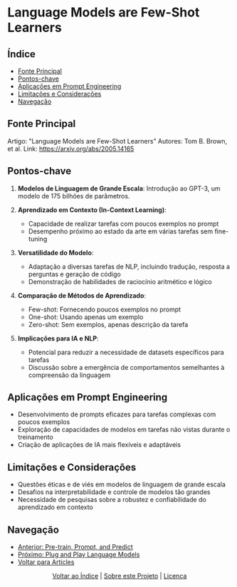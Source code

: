 # Language Models are Few-Shot Learners

## Índice

- [Fonte Principal](#fonte-principal)
- [Pontos-chave](#pontos-chave)
- [Aplicações em Prompt Engineering](#aplicações-em-prompt-engineering)
- [Limitações e Considerações](#limitações-e-considerações)
- [Navegação](#navegação)

## Fonte Principal

Artigo: "Language Models are Few-Shot Learners"
Autores: Tom B. Brown, et al.
Link: <https://arxiv.org/abs/2005.14165>

## Pontos-chave

1. **Modelos de Linguagem de Grande Escala**: Introdução ao GPT-3, um modelo de 175 bilhões de parâmetros.

2. **Aprendizado em Contexto (In-Context Learning)**:
   - Capacidade de realizar tarefas com poucos exemplos no prompt
   - Desempenho próximo ao estado da arte em várias tarefas sem fine-tuning

3. **Versatilidade do Modelo**:
   - Adaptação a diversas tarefas de NLP, incluindo tradução, resposta a perguntas e geração de código
   - Demonstração de habilidades de raciocínio aritmético e lógico

4. **Comparação de Métodos de Aprendizado**:
   - Few-shot: Fornecendo poucos exemplos no prompt
   - One-shot: Usando apenas um exemplo
   - Zero-shot: Sem exemplos, apenas descrição da tarefa

5. **Implicações para IA e NLP**:
   - Potencial para reduzir a necessidade de datasets específicos para tarefas
   - Discussão sobre a emergência de comportamentos semelhantes à compreensão da linguagem

## Aplicações em Prompt Engineering

- Desenvolvimento de prompts eficazes para tarefas complexas com poucos exemplos
- Exploração de capacidades de modelos em tarefas não vistas durante o treinamento
- Criação de aplicações de IA mais flexíveis e adaptáveis

## Limitações e Considerações

- Questões éticas e de viés em modelos de linguagem de grande escala
- Desafios na interpretabilidade e controle de modelos tão grandes
- Necessidade de pesquisas sobre a robustez e confiabilidade do aprendizado em contexto

## Navegação

- [Anterior: Pre-train, Prompt, and Predict](pre_train_prompt_predict.md)
- [Próximo: Plug and Play Language Models](plug_and_play_language_models.md)
- [Voltar para Articles](..)

<div align="center">
  <a href="#índice">Voltar ao Índice</a> |
  <a href="https://github.com/EYLatamSouth/beyondlabs-prompt-engineering">Sobre este Projeto</a> | 
  <a href="https://github.com/EYLatamSouth/beyondlabs-prompt-engineering/blob/main/LICENSE">Licença</a>
</div>